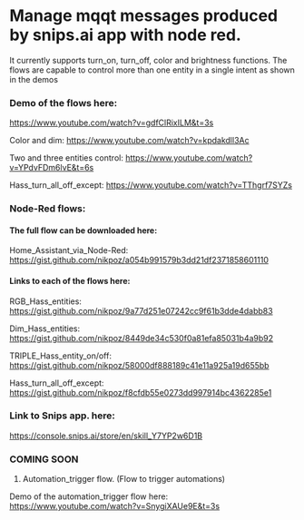 
# **Manage mqqt messages produced by snips.ai app with node red.**

 It currently supports turn_on, turn_off, color and brightness 
functions. The flows are capable to control more than one
entity in a single intent as shown in the demos

### Demo of the flows here:

https://www.youtube.com/watch?v=gdfClRixILM&t=3s

Color and dim:
https://www.youtube.com/watch?v=kpdakdll3Ac

Two and three entities control:
https://www.youtube.com/watch?v=YPdvFDm6lvE&t=6s

Hass_turn_all_off_except:
https://www.youtube.com/watch?v=TThgrf7SYZs

### Node-Red flows:

#### The full flow can be downloaded here:

Home_Assistant_via_Node-Red:
https://gist.github.com/nikpoz/a054b991579b3dd21df2371858601110

#### Links to  each of the flows here:

RGB_Hass_entities: 
https://gist.github.com/nikpoz/9a77d251e07242cc9f61b3dde4dabb83

Dim_Hass_entities: 
https://gist.github.com/nikpoz/8449de34c530f0a81efa85031b4a9b92

TRIPLE_Hass_entity_on/off: 
https://gist.github.com/nikpoz/58000df888189c41e11a925a19d655bb

Hass_turn_all_off_except:
https://gist.github.com/nikpoz/f8cfdb55e0273dd997914bc4362285e1


### Link to Snips app. here: 

https://console.snips.ai/store/en/skill_Y7YP2w6D1B

### COMING SOON

1) Automation_trigger flow. (Flow to trigger automations)

Demo of the automation_trigger flow here: https://www.youtube.com/watch?v=SnygiXAUe9E&t=3s
